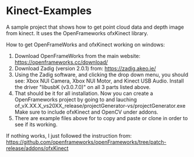 # Kinect-Examples
A sample project that shows how to get point cloud data and depth image from kinect. It uses the OpenFrameworks ofxKinect library.

How to get OpenFrameWorks and ofxKinect working on windows:
1. Download OpenFrameWorks from the main website:
    https://openframeworks.cc/download/
2. Download Zadig (version 2.0.1) from:
    https://zadig.akeo.ie/
3. Using the Zadig software, and clicking the drop down menu, you should see:
    Xbox NUI Camera, Xbox NUI Motor, and Kinect USB Audio.
    Install the driver "libusbK (v3.0.7.0)" on all 3 parts listed above.
4. That should be it for all installation. 
    Now you can create a OpenFrameworks project by going to and lauching
    of_vX.XX.X_vs20XX_release/projectGenerator-vs/projectGenerator.exe
    Make sure to include ofxKinect and OpenCV under addons.
5. There are example files above for to copy and paste or clone in order
    to see if its working.

If nothing works, I just followed the instruction from:
https://github.com/openframeworks/openFrameworks/tree/patch-release/addons/ofxKinect
